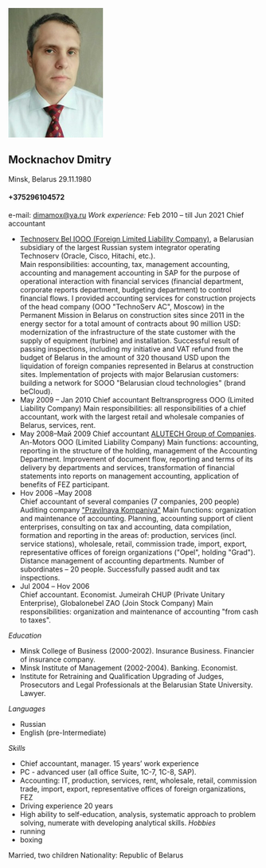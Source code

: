 
![Macknachou](Macknachou.jpg)

## Mocknachov Dmitry 
Minsk, Belarus  29.11.1980
#### +375296104572
e-mail: dimamox@ya.ru
_Work experience:_ 
Feb 2010 – till Jun 2021 	Chief accountant 
 * [Technoserv Bel IOOO (Foreign Limited Liability Company)](https://t1-integration.ru/), a Belarusian subsidiary of the largest Russian system integrator operating Technoserv (Oracle, Cisco, Hitachi, etc.).       
Main responsibilities: accounting, tax, management accounting, accounting and management accounting in SAP for the purpose of operational interaction with financial services (financial department, corporate reports department, budgeting department) to control financial flows.
  I provided accounting services for construction projects of the head company (OOO "TechnoServ AC", Moscow) in the Permanent Mission in Belarus on construction sites since 2011 in the energy sector for a total amount of contracts about 90 million USD: modernization of the infrastructure of the state customer with the supply of equipment (turbine) and installation. 
   Successful result of passing inspections, including my initiative and VAT refund from the budget of Belarus in the amount of 320 thousand USD upon the liquidation of foreign companies represented in Belarus at construction sites. Implementation of projects with major Belarusian customers: building a network for SOOO "Belarusian cloud technologies" (brand beCloud).
* Маy 2009 – Jan 2010	Chief accountant 
Beltransprogress OOO (Limited Liability Company)
Main responsibilities: all responsibilities of a chief accountant, work with the largest retail and wholesale companies of Belarus, services, rent.
* Маy 2008–Май 2009	
Chief accountant
[ALUTECH Group of Companies](https://alutech-group.com).  An-Motors OOO (Limited Liability Company)
  Main functions: accounting, reporting in the structure of the holding, management of the Accounting Department. Improvement of document flow, reporting and terms of its delivery by departments and services, transformation of financial statements into reports on management accounting, application of benefits of FEZ participant.
* Ноv 2006 –Маy 2008	
Chief accountant of several companies (7 companies, 200 people)
Auditing company ["Pravilnaya Kompaniya"](https://erudite.by/)
Main functions: organization and maintenance of accounting. Planning, accounting support of client enterprises, consulting on tax and accounting, data compilation, formation and reporting in the areas of: production, services (incl. service stations), wholesale, retail, commission trade, import, export, representative offices of foreign organizations ("Opel", holding "Grad"). Distance management of accounting departments. Number of subordinates – 20 people. Successfully passed audit and tax inspections.
* Jul 2004 – Ноv 2006	
Chief accountant. Economist.
Jumeirah CHUP (Private Unitary Enterprise), Globalonebel ZAO (Join Stock Company)
Main responsibilities: organization and maintenance of accounting "from cash to taxes".

_Education_
* Minsk College of Business (2000-2002). Insurance Business. Financier of insurance company.
* Minsk Institute of Management (2002-2004). Banking. Economist.
* Institute for Retraining and Qualification Upgrading of Judges, Prosecutors and Legal Professionals at the Belarusian State University. Lawyer.

_Languages_
* Russian
* English (pre-Intermediate)

_Skills_
* Chief accountant, manager. 15 years’ work experience
* PC - advanced user (all office Suite, 1C-7, 1C-8, SAP).
* Accounting: IT, production, services, rent, wholesale, retail, commission trade, import, export, representative offices of foreign organizations, FEZ
* Driving experience 20 years
* High ability to self-education, analysis, systematic approach to problem solving, numerate with developing analytical skills.
_Hobbies_
* running
* boxing

Married, two children
Nationality: Republic of Belarus
